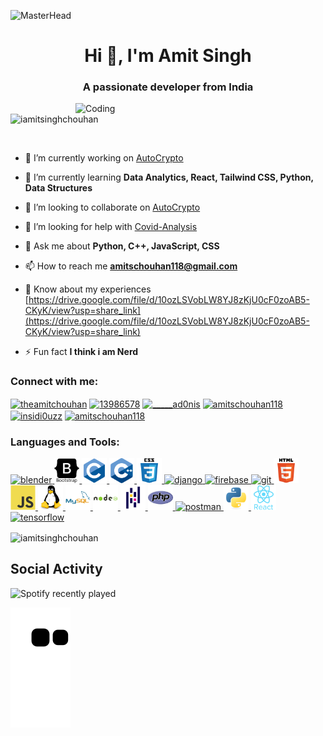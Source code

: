 ![MasterHead](https://www.linkpicture.com/q/ezgif.com-gif-maker_2.gif)
<h1 align="center">Hi 👋, I'm Amit Singh</h1>
<h3 align="center">A passionate developer from India</h3>
<img align="right" alt="Coding" width="400" src="https://miro.medium.com/max/1360/0*7Q3yvSIv_t0ioJ-Z.gif">

<p align="left"> <img src="https://komarev.com/ghpvc/?username=iamitsinghchouhan&label=Profile%20views&color=0e75b6&style=flat" alt="iamitsinghchouhan" /> </p>

<p align="left"> <a href="https://twitter.com/" target="blank"><img src="https://img.shields.io/twitter/follow/?logo=twitter&style=for-the-badge" alt="" /></a> </p>

- 🔭 I’m currently working on [AutoCrypto](https://github.com/iamitsinghchouhan/AutoCrypto)

- 🌱 I’m currently learning **Data Analytics, React, Tailwind CSS, Python, Data Structures**

- 👯 I’m looking to collaborate on [AutoCrypto](https://github.com/iamitsinghchouhan/AutoCrypto)

- 🤝 I’m looking for help with [Covid-Analysis](https://github.com/iamitsinghchouhan/Covid-Analysis)

- 💬 Ask me about **Python, C++, JavaScript, CSS**

- 📫 How to reach me **amitschouhan118@gmail.com**

- 📄 Know about my experiences [https://drive.google.com/file/d/10ozLSVobLW8YJ8zKjU0cF0zoAB5-CKyK/view?usp=share_link](https://drive.google.com/file/d/10ozLSVobLW8YJ8zKjU0cF0zoAB5-CKyK/view?usp=share_link)

- ⚡ Fun fact **I think i am Nerd**

<h3 align="left">Connect with me:</h3>
<p align="left">
<a href="https://linkedin.com/in/theamitchouhan" target="blank"><img align="center" src="https://raw.githubusercontent.com/rahuldkjain/github-profile-readme-generator/master/src/images/icons/Social/linked-in-alt.svg" alt="theamitchouhan" height="30" width="40" /></a>
<a href="https://stackoverflow.com/users/13986578" target="blank"><img align="center" src="https://raw.githubusercontent.com/rahuldkjain/github-profile-readme-generator/master/src/images/icons/Social/stack-overflow.svg" alt="13986578" height="30" width="40" /></a>
<a href="https://instagram.com/_____ad0nis" target="blank"><img align="center" src="https://raw.githubusercontent.com/rahuldkjain/github-profile-readme-generator/master/src/images/icons/Social/instagram.svg" alt="_____ad0nis" height="30" width="40" /></a>
<a href="https://www.hackerrank.com/amitschouhan118" target="blank"><img align="center" src="https://raw.githubusercontent.com/rahuldkjain/github-profile-readme-generator/master/src/images/icons/Social/hackerrank.svg" alt="amitschouhan118" height="30" width="40" /></a>
<a href="https://www.leetcode.com/insidi0uzz" target="blank"><img align="center" src="https://raw.githubusercontent.com/rahuldkjain/github-profile-readme-generator/master/src/images/icons/Social/leet-code.svg" alt="insidi0uzz" height="30" width="40" /></a>
<a href="https://auth.geeksforgeeks.org/user/amitschouhan118" target="blank"><img align="center" src="https://raw.githubusercontent.com/rahuldkjain/github-profile-readme-generator/master/src/images/icons/Social/geeks-for-geeks.svg" alt="amitschouhan118" height="30" width="40" /></a>
</p>

<h3 align="left">Languages and Tools:</h3>
<p align="left"> <a href="https://www.blender.org/" target="_blank" rel="noreferrer"> <img src="https://download.blender.org/branding/community/blender_community_badge_white.svg" alt="blender" width="40" height="40"/> </a> <a href="https://getbootstrap.com" target="_blank" rel="noreferrer"> <img src="https://raw.githubusercontent.com/devicons/devicon/master/icons/bootstrap/bootstrap-plain-wordmark.svg" alt="bootstrap" width="40" height="40"/> </a> <a href="https://www.cprogramming.com/" target="_blank" rel="noreferrer"> <img src="https://raw.githubusercontent.com/devicons/devicon/master/icons/c/c-original.svg" alt="c" width="40" height="40"/> </a> <a href="https://www.w3schools.com/cpp/" target="_blank" rel="noreferrer"> <img src="https://raw.githubusercontent.com/devicons/devicon/master/icons/cplusplus/cplusplus-original.svg" alt="cplusplus" width="40" height="40"/> </a> <a href="https://www.w3schools.com/css/" target="_blank" rel="noreferrer"> <img src="https://raw.githubusercontent.com/devicons/devicon/master/icons/css3/css3-original-wordmark.svg" alt="css3" width="40" height="40"/> </a> <a href="https://www.djangoproject.com/" target="_blank" rel="noreferrer"> <img src="https://cdn.worldvectorlogo.com/logos/django.svg" alt="django" width="40" height="40"/> </a> <a href="https://firebase.google.com/" target="_blank" rel="noreferrer"> <img src="https://www.vectorlogo.zone/logos/firebase/firebase-icon.svg" alt="firebase" width="40" height="40"/> </a> <a href="https://git-scm.com/" target="_blank" rel="noreferrer"> <img src="https://www.vectorlogo.zone/logos/git-scm/git-scm-icon.svg" alt="git" width="40" height="40"/> </a> <a href="https://www.w3.org/html/" target="_blank" rel="noreferrer"> <img src="https://raw.githubusercontent.com/devicons/devicon/master/icons/html5/html5-original-wordmark.svg" alt="html5" width="40" height="40"/> </a> <a href="https://developer.mozilla.org/en-US/docs/Web/JavaScript" target="_blank" rel="noreferrer"> <img src="https://raw.githubusercontent.com/devicons/devicon/master/icons/javascript/javascript-original.svg" alt="javascript" width="40" height="40"/> </a> <a href="https://www.linux.org/" target="_blank" rel="noreferrer"> <img src="https://raw.githubusercontent.com/devicons/devicon/master/icons/linux/linux-original.svg" alt="linux" width="40" height="40"/> </a> <a href="https://www.mysql.com/" target="_blank" rel="noreferrer"> <img src="https://raw.githubusercontent.com/devicons/devicon/master/icons/mysql/mysql-original-wordmark.svg" alt="mysql" width="40" height="40"/> </a> <a href="https://nodejs.org" target="_blank" rel="noreferrer"> <img src="https://raw.githubusercontent.com/devicons/devicon/master/icons/nodejs/nodejs-original-wordmark.svg" alt="nodejs" width="40" height="40"/> </a> <a href="https://pandas.pydata.org/" target="_blank" rel="noreferrer"> <img src="https://raw.githubusercontent.com/devicons/devicon/2ae2a900d2f041da66e950e4d48052658d850630/icons/pandas/pandas-original.svg" alt="pandas" width="40" height="40"/> </a> <a href="https://www.php.net" target="_blank" rel="noreferrer"> <img src="https://raw.githubusercontent.com/devicons/devicon/master/icons/php/php-original.svg" alt="php" width="40" height="40"/> </a> <a href="https://postman.com" target="_blank" rel="noreferrer"> <img src="https://www.vectorlogo.zone/logos/getpostman/getpostman-icon.svg" alt="postman" width="40" height="40"/> </a> <a href="https://www.python.org" target="_blank" rel="noreferrer"> <img src="https://raw.githubusercontent.com/devicons/devicon/master/icons/python/python-original.svg" alt="python" width="40" height="40"/> </a> <a href="https://reactjs.org/" target="_blank" rel="noreferrer"> <img src="https://raw.githubusercontent.com/devicons/devicon/master/icons/react/react-original-wordmark.svg" alt="react" width="40" height="40"/> </a> <a href="https://www.tensorflow.org" target="_blank" rel="noreferrer"> <img src="https://www.vectorlogo.zone/logos/tensorflow/tensorflow-icon.svg" alt="tensorflow" width="40" height="40"/> </a> </p>

<!-- <p><img align="left" src="https://github-readme-stats.vercel.app/api/top-langs?username=iamitsinghchouhan&show_icons=true&locale=en&layout=compact" alt="iamitsinghchouhan" /></p>

<p>&nbsp;<img align="center" src="https://github-readme-stats.vercel.app/api?username=iamitsinghchouhan&show_icons=true&locale=en" alt="iamitsinghchouhan" /></p> -->

<p><img align="center" src="https://github-readme-streak-stats.herokuapp.com/?user=iamitsinghchouhan&" alt="iamitsinghchouhan" /></p>


## Social Activity

<img src="https://spotify-recently-played-readme.vercel.app/api?user=317lvyjb73g72kb5u3xqf5gruoti&count=3" alt="Spotify recently played"></br>


![snake gif](https://github.com/amajaying/amajaying/blob/output/github-contribution-grid-snake.svg)



